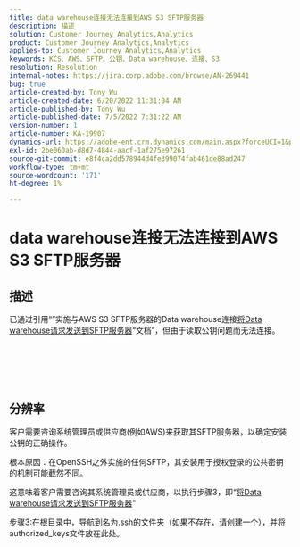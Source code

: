 ```yaml
---
title: data warehouse连接无法连接到AWS S3 SFTP服务器
description: 描述
solution: Customer Journey Analytics,Analytics
product: Customer Journey Analytics,Analytics
applies-to: Customer Journey Analytics,Analytics
keywords: KCS、AWS、SFTP、公钥、Data warehouse、连接、S3
resolution: Resolution
internal-notes: https://jira.corp.adobe.com/browse/AN-269441
bug: true
article-created-by: Tony Wu
article-created-date: 6/20/2022 11:31:04 AM
article-published-by: Tony Wu
article-published-date: 7/5/2022 7:31:22 AM
version-number: 1
article-number: KA-19907
dynamics-url: https://adobe-ent.crm.dynamics.com/main.aspx?forceUCI=1&pagetype=entityrecord&etn=knowledgearticle&id=65e0ca73-8cf0-ec11-bb3d-6045bd0158f8
exl-id: 2be060ab-d8d7-4844-aacf-1af275e97261
source-git-commit: e8f4ca2dd578944d4fe399074fab461de88ad247
workflow-type: tm+mt
source-wordcount: '171'
ht-degree: 1%

---
```


# data warehouse连接无法连接到AWS S3 SFTP服务器

## 描述

已通过引用“”实施与AWS S3 SFTP服务器的Data warehouse连接[将Data warehouse请求发送到SFTP服务器](https://experienceleague.adobe.com/docs/analytics/export/ftp-and-sftp/secure-file-transfer-protocol/ftp-sftp-dw.html?lang=en)“文档”，但由于读取公钥问题而无法连接。<br><br> <br><br><br>
&#x200B;&#x200B;


## 分辨率


客户需要咨询系统管理员或供应商(例如AWS)来获取其SFTP服务器，以确定安装公钥的正确操作。

根本原因：在OpenSSH之外实施的任何SFTP，其安装用于授权登录的公共密钥的机制可能截然不同。

这意味着客户需要咨询其系统管理员或供应商，以执行步骤3，即“[将Data warehouse请求发送到SFTP服务器](https://experienceleague.adobe.com/docs/analytics/export/ftp-and-sftp/secure-file-transfer-protocol/ftp-sftp-dw.html?lang=en)&quot;

步骤3:在根目录中，导航到名为.ssh的文件夹（如果不存在，请创建一个），并将authorized_keys文件放在此处。
